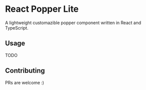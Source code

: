 # React Popper Lite

A lightweight customazible popper component written in React and TypeScript.

## Usage

 TODO
 
## Contributing

PRs are welcome :)



